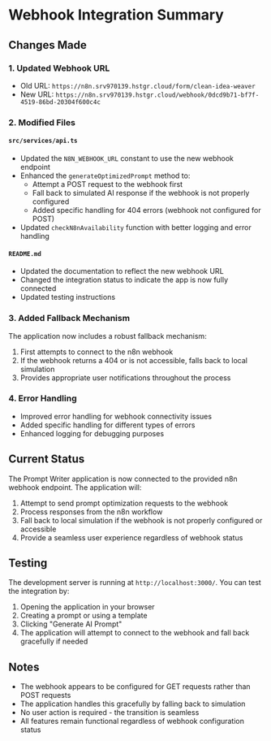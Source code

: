 # Webhook Integration Summary

## Changes Made

### 1. Updated Webhook URL
- Old URL: `https://n8n.srv970139.hstgr.cloud/form/clean-idea-weaver`
- New URL: `https://n8n.srv970139.hstgr.cloud/webhook/0dcd9b71-bf7f-4519-86bd-20304f600c4c`

### 2. Modified Files

#### `src/services/api.ts`
- Updated the `N8N_WEBHOOK_URL` constant to use the new webhook endpoint
- Enhanced the `generateOptimizedPrompt` method to:
  - Attempt a POST request to the webhook first
  - Fall back to simulated AI response if the webhook is not properly configured
  - Added specific handling for 404 errors (webhook not configured for POST)
- Updated `checkN8nAvailability` function with better logging and error handling

#### `README.md`
- Updated the documentation to reflect the new webhook URL
- Changed the integration status to indicate the app is now fully connected
- Updated testing instructions

### 3. Added Fallback Mechanism
The application now includes a robust fallback mechanism:
1. First attempts to connect to the n8n webhook
2. If the webhook returns a 404 or is not accessible, falls back to local simulation
3. Provides appropriate user notifications throughout the process

### 4. Error Handling
- Improved error handling for webhook connectivity issues
- Added specific handling for different types of errors
- Enhanced logging for debugging purposes

## Current Status

The Prompt Writer application is now connected to the provided n8n webhook endpoint. The application will:

1. Attempt to send prompt optimization requests to the webhook
2. Process responses from the n8n workflow
3. Fall back to local simulation if the webhook is not properly configured or accessible
4. Provide a seamless user experience regardless of webhook status

## Testing

The development server is running at `http://localhost:3000/`. You can test the integration by:

1. Opening the application in your browser
2. Creating a prompt or using a template
3. Clicking "Generate AI Prompt"
4. The application will attempt to connect to the webhook and fall back gracefully if needed

## Notes

- The webhook appears to be configured for GET requests rather than POST requests
- The application handles this gracefully by falling back to simulation
- No user action is required - the transition is seamless
- All features remain functional regardless of webhook configuration status